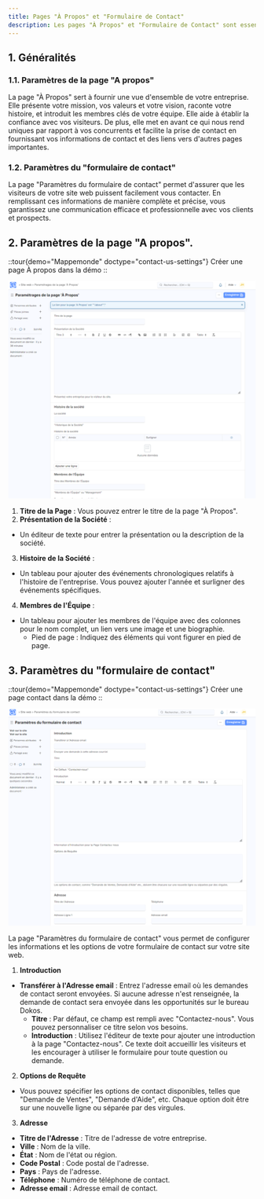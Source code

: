 ```yaml
---
title: Pages "À Propos" et "Formulaire de Contact"
description: Les pages "À Propos" et "Formulaire de Contact" sont essentielles pour établir une communication efficace avec les visiteurs de votre site web. La page "À Propos" offre une présentation complète de votre entreprise, incluant sa mission, son histoire, et son équipe. La page "Formulaire de Contact" permet aux utilisateurs de vous contacter facilement en fournissant des informations de contact claires.
---
```


## 1. Généralités

### 1.1. Paramètres de la page "A propos"

La page "À Propos"  sert à fournir une vue d'ensemble de votre entreprise. Elle présente votre mission, vos valeurs et votre vision, raconte votre histoire, et introduit les membres clés de votre équipe. Elle aide à établir la confiance avec vos visiteurs. De plus, elle met en avant ce qui nous rend uniques par rapport à vos concurrents et facilite la prise de contact en fournissant vos informations de contact et des liens vers d'autres pages importantes.

### 1.2. Paramètres du "formulaire de contact"

La page "Paramètres du formulaire de contact" permet d'assurer que les visiteurs de votre site web puissent facilement vous contacter. En remplissant ces informations de manière complète et précise, vous garantissez une communication efficace et professionnelle avec vos clients et prospects.

## 2. Paramètres de la page "A propos".

::tour{demo="Mappemonde" doctype="contact-us-settings"}
Créer une page À propos dans la démo
::

![Cette image permet de visualiser le formulaire : À propos.](/about.png)

1. **Titre de la Page** : Vous pouvez entrer le titre de la page "À Propos".
2. **Présentation de la Société** :

- Un éditeur de texte pour entrer la présentation ou la description de la société.

3. **Histoire de la Société** :

- Un tableau pour ajouter des événements chronologiques relatifs à l'histoire de l'entreprise. Vous pouvez ajouter l'année et surligner des événements spécifiques.

4. **Membres de l'Équipe** :

- Un tableau pour ajouter les membres de l'équipe avec des colonnes pour le nom complet, un lien vers une image et une biographie.
  * Pied de page : Indiquez des éléments qui vont figurer en pied de page.

## 3. Paramètres du "formulaire de contact"

::tour{demo="Mappemonde" doctype="contact-us-settings"}
Créer une page contact dans la démo
::

![Cette image permet de visualiser le formulaire : Contact.](/formulaire-contact.png)

La page "Paramètres du formulaire de contact" vous permet de configurer les informations et les options de votre formulaire de contact sur votre site web.

1. **Introduction**

- **Transférer à l'Adresse email** : Entrez l'adresse email où les demandes de contact seront envoyées. Si aucune adresse n'est renseignée, la demande de contact sera envoyée dans les opportunités sur le bureau Dokos.
  * **Titre** : Par défaut, ce champ est rempli avec "Contactez-nous". Vous pouvez personnaliser ce titre selon vos besoins.
  * **Introduction** : Utilisez l'éditeur de texte pour ajouter une introduction à la page "Contactez-nous". Ce texte doit accueillir les visiteurs et les encourager à utiliser le formulaire pour toute question ou demande.

2. **Options de Requête**

- Vous pouvez spécifier les options de contact disponibles, telles que "Demande de Ventes", "Demande d'Aide", etc. Chaque option doit être sur une nouvelle ligne ou séparée par des virgules.

3. **Adresse**

- **Titre de l'Adresse** : Titre de l'adresse de votre entreprise.
- **Ville** : Nom de la ville.
- **État** : Nom de l'état ou région.
- **Code Postal** : Code postal de l'adresse.
- **Pays** : Pays de l'adresse.
- **Téléphone** : Numéro de téléphone de contact.
- **Adresse email** : Adresse email de contact.
